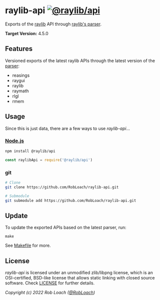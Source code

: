 # raylib-api [![@raylib/api](http://img.shields.io/npm/v/@raylib/api.svg)](https://npmjs.org/package/@raylib/api "@raylib/api on npm")

Exports of the [raylib](https://github.com/raysan5/raylib/) API through [raylib's parser](https://github.com/raysan5/raylib/tree/master/parser).

**Target Version:** 4.5.0

## Features

Versioned exports of the latest raylib APIs through the latest version of the [parser](https://github.com/raysan5/raylib/tree/master/parser):

- reasings
- raygui
- raylib
- raymath
- rlgl
- rmem

## Usage

Since this is just data, there are a few ways to use *raylib-api*...

### [Node.js](https://www.npmjs.com/package/@raylib/api)

``` bash
npm install @raylib/api
```

``` js
const raylibApi = require('@raylib/api')
```

### git

``` bash
# Clone
git clone https://github.com/RobLoach/raylib-api.git

# Submodule
git submodule add https://github.com/RobLoach/raylib-api.git
```

## Update

To update the exported APIs based on the latest parser, run:

```
make
```

See [Makefile](Makefile) for more.

## License

*raylib-api* is licensed under an unmodified zlib/libpng license, which is an OSI-certified,
BSD-like license that allows static linking with closed source software. Check [LICENSE](LICENSE) for further details.

*Copyright (c) 2022 Rob Loach ([@RobLoach](https://twitter.com/RobLoach))*
